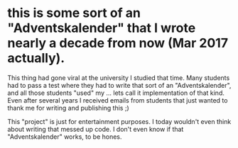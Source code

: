 # this is some sort of an "Adventskalender" that I wrote nearly a decade from now (Mar 2017 actually).
This thing had gone viral at the university I studied that time. Many students had to pass a test where they had to write that sort of an "Adventskalender", and all those students "used" my ... lets call it implementation of that kind.
Even after several years I received emails from students that just wanted to thank me for writing and publishing this ;)

This "project" is just for entertainment purposes. I today wouldn't even think about writing that messed up code. I don't even know if that "Adventskalender" works, to be hones.